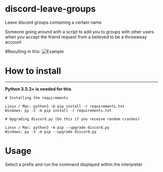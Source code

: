 # discord-leave-groups
 Leave discord groups containing a certain name


Someone going around with a script to add you to groups with other users when you accept the friend request from a believed to be a throwaway account


#Resulting in this:
![Example](https://i.imgur.com/dLmPIj2.png)

# How to install
----------

**Python 3.5.3+ is needed for this**

    # Installing the requirements
    
    Linux / Mac: python3 -m pip install -r requirements.txt
    Windows: py -3 -m pip install -r requirements.txt
     
    # Upgrading discord.py (Do this if you receive random crashes)

    Linux / Mac: python3 -m pip --upgrade discord.py
    Windows: py -3 -m pip --upgrade discord.py
  

# Usage

Select a prefix and run the command displayed within the interpreter
